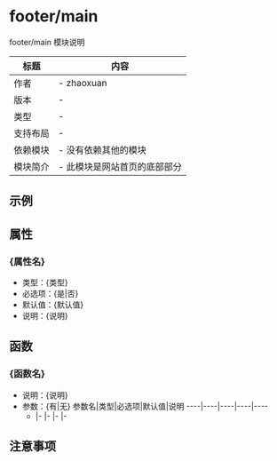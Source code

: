 # footer/main

footer/main 模块说明

标题|内容
----|----
作者|- zhaoxuan
版本|-
类型|-
支持布局|-
依赖模块|- 没有依赖其他的模块
模块简介|- 此模块是网站首页的底部部分

## 示例
<!--example|DO NOT CHANGE!-->

## 属性

### {属性名}

- 类型：{类型}
- 必选项：{是|否}
- 默认值：{默认值}
- 说明：{说明}

## 函数

### {函数名}

- 说明：{说明}
- 参数：{有|无}
	参数名|类型|必选项|默认值|说明
	----|----|----|----|----
	-   |-   |-   |-   |-


## 注意事项


